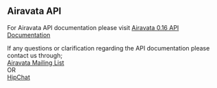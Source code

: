 ## Airavata API

For Airavata API documentation please visit <a href="http://airavata.staging.apache.org/documentation/api-docs/0.16/" target="_blank">Airavata 0.16 API Documentation</a>

If any questions or clarification regarding the API documentation please contact us through;
<a href="http://airavata.apache.org/community/mailing-lists.html" target="_blank"><br>Airavata Mailing List</a> <br> OR<br>
<a href="https://www.hipchat.com/gMDHyN1KM" target="_blank">HipChat</a>
